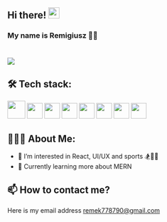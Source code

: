 ## Hi there! <img src="https://user-images.githubusercontent.com/42378118/110234147-e3259600-7f4e-11eb-95be-0c4047144dea.gif" width="25" height="25"/>
### My name is Remigiusz 👨‍🎨

# ![](https://media4.giphy.com/media/13HgwGsXF0aiGY/giphy.gif?cid=790b7611a744ed0187aca0348420c06b30ca997dbfab8913&rid=giphy.gif&ct=g.gif)

## 🛠️ Tech stack:
<img src="https://user-images.githubusercontent.com/87277024/169841647-d0f1cb41-57be-4aea-ad49-1b165cc47c5a.png" width="40px" height="40px"/> <img src="https://user-images.githubusercontent.com/87277024/169842645-19c1478b-ff41-46fb-8729-160b9b12e5e6.png" width="35px" height="35px"/> <img src="https://user-images.githubusercontent.com/87277024/169842823-d7f21786-2957-42eb-82dd-c09cd940d8f9.png" width="35px" height="35px"/> <img src="https://user-images.githubusercontent.com/87277024/169842956-884fa0b0-5685-439d-96b2-01a7e365d4b5.png" width="35px" height="35px"/> <img src="https://user-images.githubusercontent.com/87277024/169842992-8e7c8a85-acd9-4f7b-aa06-9ba6e74d52c0.png" width="35px" height="35px"/> <img src="https://user-images.githubusercontent.com/87277024/169843025-7159d125-ce3b-4307-918b-738a67dd1e96.png" width="35px" height="35px"/> <img src="https://user-images.githubusercontent.com/87277024/169843077-a9abd7e6-883c-43aa-b2ff-a32ea36adcee.png" width="35px" height="35px"/> <img src="https://user-images.githubusercontent.com/87277024/169843125-b39d67fd-2f98-4ce8-9f73-7c9961fbb9b7.png" width="35px" height="35px"/> 
## 👨🏻‍💻 About Me:
- 👀 I’m interested in React, UI/UX and sports 🏂🤸‍♂️
- 🌱 Currently learning more about MERN

## 📫 How to contact me?
Here is my email address remek778790@gmail.com 


